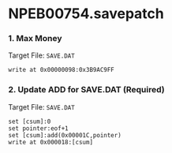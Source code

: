 # NPEB00754.savepatch

### 1. Max Money

Target File: `SAVE.DAT`

```
write at 0x00000098:0x3B9AC9FF
```

### 2. Update ADD for SAVE.DAT (Required)

Target File: `SAVE.DAT`

```
set [csum]:0
set pointer:eof+1
set [csum]:add(0x00001C,pointer)
write at 0x000018:[csum]
```

